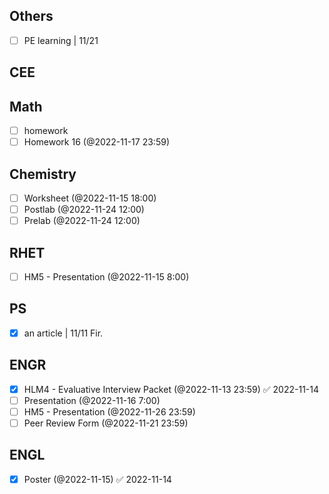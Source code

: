 ## Others
- [ ] PE learning | 11/21

## CEE

## Math
- [ ] homework
- [ ] Homework 16 (@2022-11-17 23:59)

## Chemistry
- [ ] Worksheet (@2022-11-15 18:00)
- [ ] Postlab (@2022-11-24 12:00)
- [ ] Prelab (@2022-11-24 12:00)

## RHET
- [ ] HM5 - Presentation (@2022-11-15 8:00)

## PS
- [x] an article | 11/11 Fir.

## ENGR
- [x] HLM4 - Evaluative Interview Packet (@2022-11-13 23:59) ✅ 2022-11-14
- [ ] Presentation (@2022-11-16 7:00)
- [ ] HM5 - Presentation (@2022-11-26 23:59)
- [ ] Peer Review Form (@2022-11-21 23:59)

## ENGL
- [x] Poster (@2022-11-15) ✅ 2022-11-14

